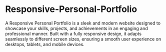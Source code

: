 # Responsive-Personal-Portfolio
A Responsive Personal Portfolio is a sleek and modern website designed to showcase your skills, projects, and achievements in an engaging and professional manner. Built with a fully responsive design, it adapts seamlessly to different screen sizes, ensuring a smooth user experience on desktops, tablets, and mobile devices.
